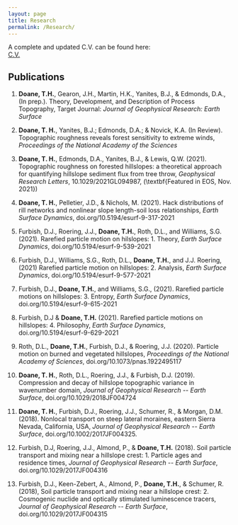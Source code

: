 ```yaml
---
layout: page
title: Research
permalink: /Research/
---
```


A complete and updated C.V. can be found here:
<br />
[C.V.](/docs/Doane_CV2022.pdf)

## Publications

1. **Doane, T.H.**, Gearon, J.H., Martin, H.K., Yanites, B.J., & Edmonds, D.A., (In prep.). Theory, Development, and Description of Process Topography, Target Journal: *Journal of Geophysical Research: Earth Surface*

2. **Doane, T. H.**, Yanites, B.J.; Edmonds, D.A.; & Novick, K.A. (In Review). Topographic roughness reveals forest sensitivity to extreme winds, *Proceedings of the National Academy of the Sciences*

3. **Doane, T. H.**, Edmonds, D.A., Yanites, B.J., \& Lewis, Q.W. (2021). Topographic roughness on forested hillslopes: a theoretical approach for quantifying hillslope sediment flux from tree throw, *Geophysical Research Letters*,  10.1029/2021GL094987, (\textbf{Featured in EOS, Nov. 2021})

4. **Doane, T. H.**, Pelletier, J.D., \& Nichols, M. (2021). Hack distributions of rill networks and nonlinear slope length-soil loss relationships, *Earth Surface Dynamics*, doi.org/10.5194/esurf-9-317-2021

5. Furbish, D.J., Roering, J.J., **Doane, T.H.**, Roth, D.L., and Williams, S.G. (2021). Rarefied particle motion on hilslopes: 1. Theory, *Earth Surface Dynamics*, doi.org/10.5194/esurf-9-539-2021
 
6. Furbish, D.J., Williams, S.G., Roth, D.L., **Doane, T.H.**, and J.J. Roering, (2021) Rarefied particle motion on hillslopes: 2. Analysis, *Earth Surface Dynamics*, doi.org/10.5194/esurf-9-577-2021
 
7. Furbish, D.J., **Doane, T.H.**, and Williams, S.G., (2021). Rarefied particle motions on hillslopes: 3. Entropy, *Earth Surface Dynamics*, doi.org/10.5194/esurf-9-615-2021

8. Furbish, D.J \& **Doane, T.H.** (2021). Rarefied particle motions on hillslopes: 4. Philosophy, *Earth Surface Dynamics*, doi.org/10.5194/esurf-9-629-2021
 
9. Roth, D.L., **Doane, T.H.**, Furbish, D.J., \& Roering, J.J. (2020). Particle motion on burned and vegetated hillslopes, *Proceedings of the National Academy of Sciences*, doi.org/10.1073/pnas.1922495117

10. **Doane, T. H.**, Roth, D.L., Roering, J.J., \& Furbish, D.J. (2019). Compression and decay of hillslope topographic variance in wavenumber domain, *Journal of Geophysical Research -- Earth Surface*, doi.org/10.1029/2018JF004724

11. **Doane, T. H.**, Furbish, D.J., Roering, J.J., Schumer, R., \& Morgan, D.M. (2018). Nonlocal transport on steep lateral moraines, eastern Sierra Nevada, California, USA, *Journal of Geophysical Research -- Earth Surface*, doi.org/10.1002/2017JF004325.

12. Furbish, D.J, Roering, J.J., Almond, P., \& **Doane, T.H.** (2018). Soil particle transport and mixing near a hillslope crest: 1. Particle ages and residence times, *Journal of Geophysical Research -- Earth Surface*,  doi.org/10.1029/2017JF004316

13. Furbish, D.J., Keen-Zebert, A., Almond, P., **Doane, T.H.**, \& Schumer, R. (2018), Soil particle transport and mixing near a hillslope crest: 2. Cosmogenic nuclide and optically stimulated luminescence tracers, *Journal of Geophysical Research -- Earth Surface*, doi.org/10.1029/2017JF004315 
